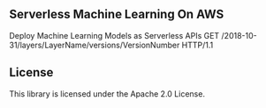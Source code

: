 ## Serverless Machine Learning On AWS

Deploy Machine Learning Models as Serverless APIs GET /2018-10-31/layers/LayerName/versions/VersionNumber HTTP/1.1

## License

This library is licensed under the Apache 2.0 License. 
